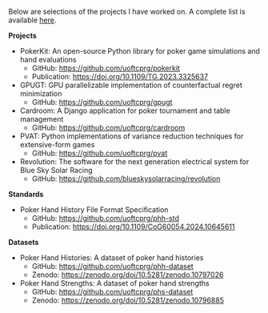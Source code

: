 Below are selections of the projects I have worked on. A complete list is available [here](VERBOSE.md).

**Projects**

- PokerKit: An open-source Python library for poker game simulations and hand evaluations
  - GitHub: https://github.com/uoftcprg/pokerkit
  - Publication: https://doi.org/10.1109/TG.2023.3325637
- GPUGT: GPU parallelizable implementation of counterfactual regret minimization
  - GitHub: https://github.com/uoftcprg/gpugt
- Cardroom: A Django application for poker tournament and table management
  - GitHub: https://github.com/uoftcprg/cardroom
- PVAT: Python implementations of variance reduction techniques for extensive-form games
  - GitHub: https://github.com/uoftcprg/pvat
- Revolution: The software for the next generation electrical system for Blue Sky Solar Racing
  - GitHub: https://github.com/blueskysolarracing/revolution

**Standards**

- Poker Hand History File Format Specification
  - GitHub: https://github.com/uoftcprg/phh-std
  - Publication: https://doi.org/10.1109/CoG60054.2024.10645611

**Datasets**

- Poker Hand Histories: A dataset of poker hand histories
  - GitHub: https://github.com/uoftcprg/phh-dataset
  - Zenodo: https://zenodo.org/doi/10.5281/zenodo.10797026
- Poker Hand Strengths: A dataset of poker hand strengths
  - GitHub: https://github.com/uoftcprg/phs-dataset
  - Zenodo: https://zenodo.org/doi/10.5281/zenodo.10796885
